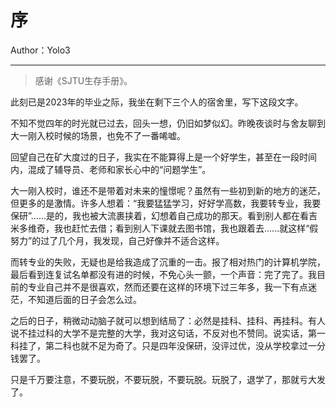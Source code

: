 # 序

Author：Yolo3

---

> 感谢《SJTU生存手册》。

此刻已是2023年的毕业之际，我坐在剩下三个人的宿舍里，写下这段文字。

不知不觉四年的时光就已过去，回头一想，仍旧如梦似幻。昨晚夜谈时与舍友聊到大一刚入校时候的场景，也免不了一番唏嘘。

回望自己在矿大度过的日子，我实在不能算得上是一个好学生，甚至在一段时间内，混成了辅导员、老师和家长心中的“问题学生”。

大一刚入校时，谁还不是带着对未来的憧憬呢？虽然有一些初到新的地方的迷茫，但更多的是激情。许多人想着：“我要猛猛学习，好好学高数，我要转专业，我要保研”......是的，我也被大流裹挟着，幻想着自己成功的那天。看到别人都在看吉米多维奇，我也赶忙去借；看到别人下课就去图书馆，我也跟着去......就这样“假努力”的过了几个月，我发现，自己好像并不适合这样。

而转专业的失败，无疑也是给我造成了沉重的一击。报了相对热门的计算机学院，最后看到连复试名单都没有进的时候，不免心头一颤，一个声音：完了完了。我目前的专业自己并不是很喜欢，然而还要在这样的环境下过三年多，我一下有点迷茫，不知道后面的日子会怎么过。

之后的日子，稍微动动脑子就可以想到结局了：必然是挂科、挂科、再挂科。有人说不挂过科的大学不是完整的大学，我对这句话，不反对也不赞同。说实话，第一科挂了，第二科也就不足为奇了。只是四年没保研，没评过优，没从学校拿过一分钱罢了。

只是千万要注意，不要玩脱，不要玩脱，不要玩脱。玩脱了，退学了，那就亏大发了。
